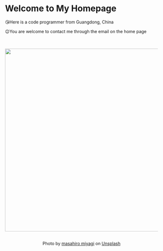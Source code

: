 # Welcome to My Homepage

:kissing_heart:Here is a code programmer from Guangdong, China

:wink:You are welcome to contact me through the email on the home page
<div align="center">
  <br>
  <br>
  <a href="https://www.dailyrandomphoto.com/p/2023/2023-02-21/"><img src="https://images.unsplash.com/photo-1676381348140-15c0011924ae?crop=entropy&cs=tinysrgb&fit=max&fm=jpg&ixid=Mnw3NzUwOHwwfDF8cmFuZG9tfHx8fHx8fHx8MTY3NjkzOTgwMw&ixlib=rb-4.0.3&q=80&w=1080" width="600px"></a>
  <br>
  <br>
  <p class="has-text-grey">Photo by <a href="https://unsplash.com/@masamasa3?utm_source=Daily%20Random%20Photo&amp;utm_medium=referral" target="_blank" rel="noopener noreferrer">masahiro miyagi</a> on <a href="https://unsplash.com/photos/T9yyHk_R5aQ?utm_source=Daily%20Random%20Photo&amp;utm_medium=referral" target="_blank" rel="noopener noreferrer">Unsplash</a></p>
</div>
